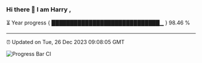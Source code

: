 ### Hi there 👋 I am Harry , 

⏳ Year progress { █████████████████████████████▁ } 98.46 %

---

⏰ Updated on Tue, 26 Dec 2023 09:08:05 GMT

![Progress Bar CI](https://github.com/duykhang68/duykhang68/workflows/Progress%20Bar%20CI/badge.svg)
